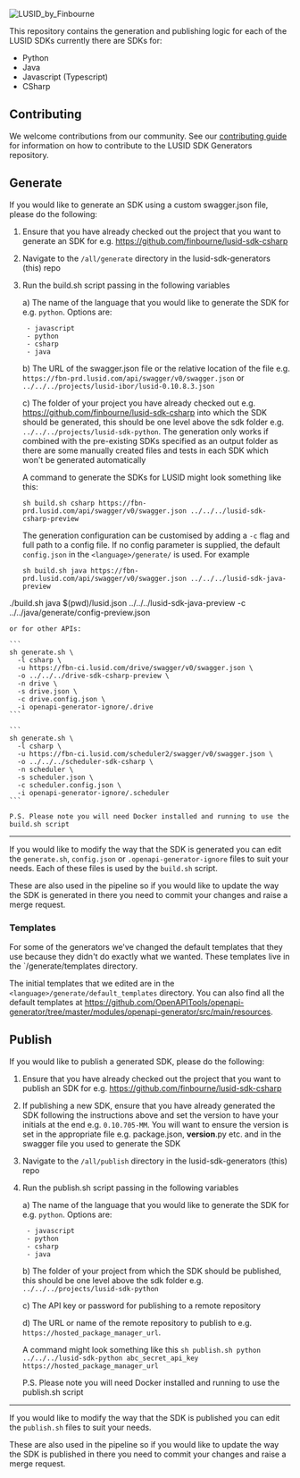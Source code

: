 ![LUSID_by_Finbourne](https://content.finbourne.com/LUSID_repo.png)

This repository contains the generation and publishing logic for each of the LUSID SDKs currently there are SDKs for:
- Python
- Java
- Javascript (Typescript)
- CSharp

## Contributing

We welcome contributions from our community. See our [contributing guide](docs/CONTRIBUTING.md) for information on how to contribute to the LUSID SDK Generators repository.
## Generate

If you would like to generate an SDK using a custom swagger.json file, please do the following:

1) Ensure that you have already checked out the project that you want to generate an SDK for e.g. https://github.com/finbourne/lusid-sdk-csharp
2) Navigate to the `/all/generate` directory in the lusid-sdk-generators (this) repo
3) Run the build.sh script passing in the following variables

    a) The name of the language that you would like to generate the SDK for e.g. `python`. Options are:
    
        - javascript
        - python
        - csharp
        - java
    
    b) The URL of the swagger.json file or the relative location of the file e.g. `https://fbn-prd.lusid.com/api/swagger/v0/swagger.json` or `../../../projects/lusid-ibor/lusid-0.10.8.3.json`
    
    c) The folder of your project you have already checked out e.g. https://github.com/finbourne/lusid-sdk-csharp into which the SDK should be generated, 
    this should be one level above the sdk folder e.g. `../../../projects/lusid-sdk-python`. 
    The generation only works if combined with the pre-existing SDKs specified as an output folder as there are some manually created files and tests in each SDK which
    won't be generated automatically
    
    A command to generate the SDKs for LUSID might look something like this: 
    
    ```
    sh build.sh csharp https://fbn-prd.lusid.com/api/swagger/v0/swagger.json ../../../lusid-sdk-csharp-preview
    ```

    The generation configuration can be customised by adding a `-c` flag and full path to a config file. If no config parameter is supplied, the default `config.json` in the `<language>/generate/` is used. For example

    ```
    sh build.sh java https://fbn-prd.lusid.com/api/swagger/v0/swagger.json ../../../lusid-sdk-java-preview
    ```
./build.sh java $(pwd)/lusid.json ../../../lusid-sdk-java-preview -c ../../java/generate/config-preview.json

    or for other APIs:

    ```
    sh generate.sh \
      -l csharp \
      -u https://fbn-ci.lusid.com/drive/swagger/v0/swagger.json \
      -o ../../../drive-sdk-csharp-preview \
      -n drive \
      -s drive.json \
      -c drive.config.json \
      -i openapi-generator-ignore/.drive
    ```

    ```
    sh generate.sh \
      -l csharp \
      -u https://fbn-ci.lusid.com/scheduler2/swagger/v0/swagger.json \
      -o ../../../scheduler-sdk-csharp \
      -n scheduler \
      -s scheduler.json \
      -c scheduler.config.json \
      -i openapi-generator-ignore/.scheduler
    ```
    
    P.S. Please note you will need Docker installed and running to use the build.sh script
----
    
If you would like to modify the way that the SDK is generated you can edit the `generate.sh`, `config.json` or `.openapi-generator-ignore` files to suit your needs. Each of these files
is used by the `build.sh` script. 

These are also used in the pipeline so if you would like to update the way the SDK is generated in there you need to commit your changes and raise a merge request.


### Templates

For some of the generators we've changed the default templates that they use because they didn't do exactly what we wanted. These templates live in the `<language>/generate/templates directory.

The initial templates that we edited are in the `<language>/generate/default_templates` directory. You can also find all the default templates at https://github.com/OpenAPITools/openapi-generator/tree/master/modules/openapi-generator/src/main/resources. 

## Publish

If you would like to publish a generated SDK, please do the following:

1) Ensure that you have already checked out the project that you want to publish an SDK for e.g. https://github.com/finbourne/lusid-sdk-csharp
2) If publishing a new SDK, ensure that you have already generated the SDK following the instructions above and set the version to have your initials at the end e.g. `0.10.705-MM`. You will
want to ensure the version is set in the appropriate file e.g. package.json, __version__.py etc. and in the swagger file you used to generate the SDK
2) Navigate to the `/all/publish` directory in the lusid-sdk-generators (this) repo
3) Run the publish.sh script passing in the following variables

    a) The name of the language that you would like to generate the SDK for e.g. `python`. Options are:
    
        - javascript
        - python
        - csharp
        - java
    
    b) The folder of your project from which the SDK should be published, this should be one level above the sdk folder e.g. `../../../projects/lusid-sdk-python`
    
    c) The API key or password for publishing to a remote repository
    
    d) The URL or name of the remote repository to publish to e.g. `https://hosted_package_manager_url`.
    
    A command might look something like this `sh publish.sh python ../../../lusid-sdk-python abc_secret_api_key https://hosted_package_manager_url`
   
    P.S. Please note you will need Docker installed and running to use the publish.sh script
----
    
If you would like to modify the way that the SDK is published you can edit the `publish.sh` files to suit your needs.

These are also used in the pipeline so if you would like to update the way the SDK is published in there you need to commit your changes and raise a merge request.

